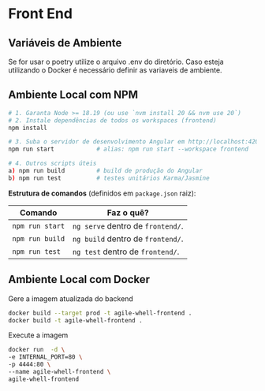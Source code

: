 # Front End

## Variáveis de Ambiente

Se for usar o poetry utilize o arquivo .env do diretório. Caso esteja utilizando o Docker é necessário definir as variaveis de ambiente.

## Ambiente Local com NPM

```bash
# 1. Garanta Node >= 18.19 (ou use `nvm install 20 && nvm use 20`)
# 2. Instale dependências de todos os workspaces (frontend)
npm install

# 3. Suba o servidor de desenvolvimento Angular em http://localhost:4200
npm run start            # alias: npm run start --workspace frontend

# 4. Outros scripts úteis
a) npm run build         # build de produção do Angular
b) npm run test          # testes unitários Karma/Jasmine
```

**Estrutura de comandos** (definidos em `package.json` raiz):

| Comando                 | Faz o quê?                               |
|-------------------------|-------------------------------------------|
| `npm run start`         | `ng serve` dentro de `frontend/`.         |
| `npm run build`         | `ng build` dentro de `frontend/`.         |
| `npm run test`          | `ng test` dentro de `frontend/`.          |

## Ambiente Local com Docker

Gere a imagem atualizada do backend

```bash
docker build --target prod -t agile-whell-frontend .
docker build -t agile-whell-frontend .
```

Execute a imagem

```bash
docker run  -d \
-e INTERNAL_PORT=80 \
-p 4444:80 \
--name agile-whell-frontend \
agile-whell-frontend
``` 